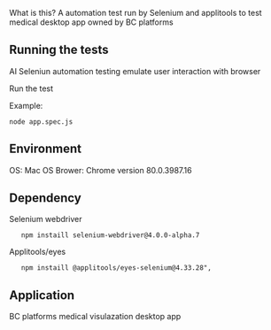 
What is this?
A automation test run by Selenium and applitools to test medical desktop app owned by BC platforms

## Running the tests
AI Seleniun automation testing emulate user interaction with browser

Run the test

Example:

```
node app.spec.js
```

## Environment
OS: Mac OS
Brower: Chrome version 80.0.3987.16


## Dependency
Selenium webdriver
```
   npm instaill selenium-webdriver@4.0.0-alpha.7
```

Applitools/eyes
```
   npm instaill @applitools/eyes-selenium@4.33.28",
```

## Application
BC platforms medical visulazation desktop app
